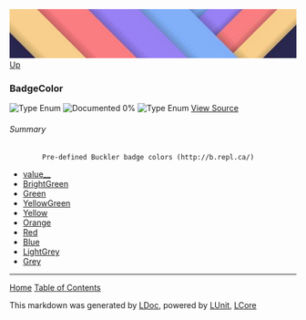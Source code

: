 ![](../Content/LDoc-banner-small.png "")
[Up](../LDoc.md)

### BadgeColor
![Type Enum ](http://b.repl.ca/v1/Type-Enum%20-lightgrey.png "") ![Documented 0%](http://b.repl.ca/v1/Documented-0%25-red.png "")
![Type Enum ](http://b.repl.ca/v1/Type-Enum%20-lightgrey.png "")
[View Source](../Markdown/GitHubMarkdown.cs#L481)

###### Summary

            Pre-defined Buckler badge colors (http://b.repl.ca/)
            
 - [value__](BadgeColor_value__.md)
 - [BrightGreen](BadgeColor_BrightGreen.md)
 - [Green](BadgeColor_Green.md)
 - [YellowGreen](BadgeColor_YellowGreen.md)
 - [Yellow](BadgeColor_Yellow.md)
 - [Orange](BadgeColor_Orange.md)
 - [Red](BadgeColor_Red.md)
 - [Blue](BadgeColor_Blue.md)
 - [LightGrey](BadgeColor_LightGrey.md)
 - [Grey](BadgeColor_Grey.md)



---

[Home](../../README.md) [Table of Contents](../../TableOfContents.md)

This markdown was generated by [LDoc](https://github.com/CodeSingularity/LDoc), powered by [LUnit](https://github.com/CodeSingularity/LUnit), [LCore](https://github.com/CodeSingularity/LCore)
